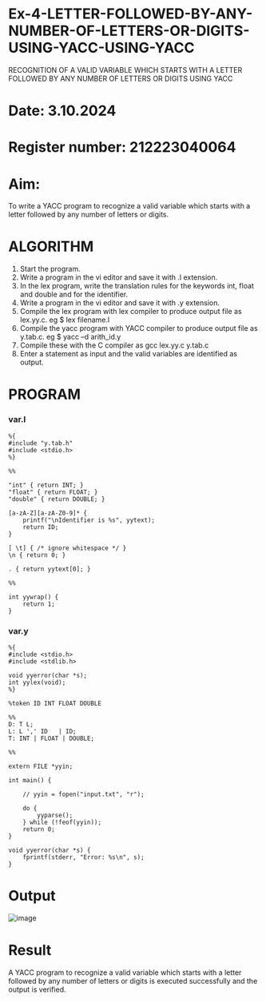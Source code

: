 # Ex-4-LETTER-FOLLOWED-BY-ANY-NUMBER-OF-LETTERS-OR-DIGITS-USING-YACC-USING-YACC
RECOGNITION OF A VALID VARIABLE WHICH STARTS WITH A LETTER FOLLOWED BY ANY NUMBER OF LETTERS OR DIGITS USING YACC
# Date: 3.10.2024
# Register number: 212223040064
# Aim:
To write a YACC program to recognize a valid variable which starts with a letter followed by any number of letters or digits.
# ALGORITHM
1.	Start the program.
2.	Write a program in the vi editor and save it with .l extension.
3.	In the lex program, write the translation rules for the keywords int, float and double and for the identifier.
4.	Write a program in the vi editor and save it with .y extension.
5.	Compile the lex program with lex compiler to produce output file as lex.yy.c. eg $ lex filename.l
6.	Compile the yacc program with YACC compiler to produce output file as y.tab.c. eg $ yacc –d arith_id.y
7.	Compile these with the C compiler as gcc lex.yy.c y.tab.c
8.	Enter a statement as input and the valid variables are identified as output.
# PROGRAM
### var.l
```
%{
#include "y.tab.h"
#include <stdio.h>
%}

%%

"int" { return INT; } 
"float" { return FLOAT; }
"double" { return DOUBLE; }

[a-zA-Z][a-zA-Z0-9]* {
    printf("\nIdentifier is %s", yytext);
    return ID;
}

[ \t] { /* ignore whitespace */ }
\n { return 0; } 

. { return yytext[0]; } 

%%

int yywrap() { 
    return 1; 
}

```
### var.y
```
%{
#include <stdio.h>
#include <stdlib.h>

void yyerror(char *s);
int yylex(void);
%}

%token ID INT FLOAT DOUBLE

%% 
D: T L; 
L: L ',' ID   | ID; 
T: INT | FLOAT | DOUBLE; 

%% 

extern FILE *yyin;

int main() {
    
    // yyin = fopen("input.txt", "r");
    
    do {
        yyparse();
    } while (!feof(yyin)); 
    return 0;
}

void yyerror(char *s) { 
    fprintf(stderr, "Error: %s\n", s); 
}
```
# Output
![image](https://github.com/user-attachments/assets/e3414ed4-9e80-425e-be86-b92ea3eae160)

# Result
A YACC program to recognize a valid variable which starts with a letter followed by any number of letters or digits is executed successfully and the output is verified.
